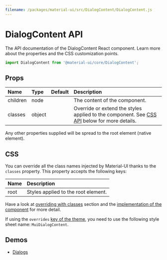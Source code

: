 ```yaml
---
filename: /packages/material-ui/src/DialogContent/DialogContent.js
---
```


<!--- This documentation is automatically generated, do not try to edit it. -->

# DialogContent API

<p class="description">The API documentation of the DialogContent React component. Learn more about the properties and the CSS customization points.</p>

```js
import DialogContent from '@material-ui/core/DialogContent';
```



## Props

| Name | Type | Default | Description |
|:-----|:-----|:--------|:------------|
| <span class="prop-name">children</span> | <span class="prop-type">node</span> |   | The content of the component. |
| <span class="prop-name">classes</span> | <span class="prop-type">object</span> |   | Override or extend the styles applied to the component. See [CSS API](#css-api) below for more details. |

Any other properties supplied will be spread to the root element (native element).

## CSS

You can override all the class names injected by Material-UI thanks to the `classes` property.
This property accepts the following keys:


| Name | Description |
|:-----|:------------|
| <span class="prop-name">root</span> | Styles applied to the root element.

Have a look at [overriding with classes](/customization/overrides/#overriding-with-classes) section
and the [implementation of the component](https://github.com/mui-org/material-ui/blob/v3.x/packages/material-ui/src/DialogContent/DialogContent.js)
for more detail.

If using the `overrides` [key of the theme](/customization/themes/#css),
you need to use the following style sheet name: `MuiDialogContent`.

## Demos

- [Dialogs](/demos/dialogs/)

